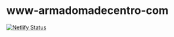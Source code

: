 # www-armadomadecentro-com
[![Netlify Status](https://api.netlify.com/api/v1/badges/b79be50a-b43f-44a3-a429-9abce30c9deb/deploy-status)](https://app.netlify.com/sites/www-armadomadecentro-com/deploys)
